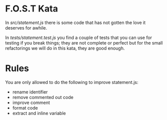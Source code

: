 # F.O.S.T Kata

In *src/statement.js* there is some code that
has not gotten the love it deserves for
awhile.

In *tests/statement.test.js* you find a couple
of tests that you can use for testing if you
break things; they are not complete or perfect
but for the small refactorings we will do in
this kata, they are good enough.

# Rules

You are only allowed to do the following
to improve statement.js:

  - rename identifier
  - remove commented out code
  - improve comment
  - format code
  - extract and inline variable

